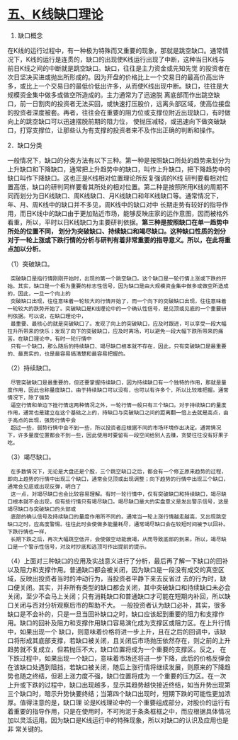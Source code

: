 # [五、K线缺口理论](https://weread.qq.com/web/reader/de5328a07188d4d6de53636kd3d322001ad3d9446802347)

1. 缺口概念
 
在K线的运行过程中，有一种极为特殊而又重要的现象，那就是跳空缺口。通常情况下，K线的运行是连贯的，缺口的出现使K线运行出现了中断，这种当日K线与前日K线之间的中断就是跳空缺口。缺口，往往是主力资金或先知先觉
的投资者在次日坚决买进或抛出所形成的。因为开盘的价格比上一个交易日的最高价高出许多，或比上一个交易日的最低价低出许多，从而使K线出现中断。缺口，往往是大规模资金集中做多或做空所造成的。主力通常为了迅速脱
离底部而作出跳空缺口，前一日割肉的投资者无法买回，或快速打压股价，远离头部区域，使高位接盘的投资者深度被套。再者，往往会在重要的阻力位或支撑位附近出现缺口，有时做向上的跳空缺口可以迅速摆脱前期的阻力位，
使抛压减轻，或迅速向下做突破缺口，打穿支撑位，让那些认为有支撑的投资者来不及作出正确的判断和操作。

2．缺口分类

一般情况下，缺口的分类方法有以下三种。第一种是按照缺口所处的趋势来划分为上升缺口和下降缺口，通常把上升趋势中的缺口，叫作上升缺口，把下降趋势中的缺口叫作下降缺口。这也正是K线相对位置理论所反复强调的K线
研判要看相对位置高低，缺口的研判同样要看其所处的相对位置。第二种是按照所用K线的周期不同而划分为日K线缺口、周K线缺口、月K线缺口和年K线缺口等。通常情况下，年、月、周K线中的缺口并不多见，周K线中的缺口对中
长期走势有较好的指导作用，而日K线中的缺口由于更加贴近市场，能够反映庄家的运作意图，因而被格外看重，所以，平时以日K线缺口为主要研判依据。**第三种是按照缺口在单一趋势中所处的位置不同，
划分为突破缺口、持续缺口和竭尽缺口。这种缺口性质的划分对于一轮上涨或下跌行情的分析与研判有着非常重要的指导意义。所以，在此将重点加以分析**。

（1）突破缺口。

     突破缺口是指行情刚刚开始时，出现的第一个跳空缺口。这个缺口是一轮行情上涨或下跌的开始。其实，缺口是一个极为重要的标志性信号，因为缺口是由大规模资金集中做多或做空所造成的，因此，一旦一个向上的
     突破缺口出现，往往意味着一轮较大的行情开始了，而一个向下的突破缺口出现，往往意味着一轮较大的跌势开始了。突破缺口是K线理论中的一个确认性信号，是见顶或见底的一个重要研判依据。可以说，在缺口理论中，
     最重要、最核心的就是突破缺口了。发现了向上的突破缺口，应及时跟进，可以享受一段大幅拉升所带来的快乐；发现了向下的突破缺口，应及时离场，可以避免一段大幅下跌所带来的痛苦。在缺口理论中，有时一轮行情中
     只有一个缺口，那么随后的持续缺口、竭尽缺口根本就不存在，因此，只有突破缺口是最重要的、最真实的，也是最容易搞清楚和最容易把握的。

（2）持续缺口。
     
     尽管突破缺口是最重要的，但还要掌握持续缺口，因为持续缺口有一个独特的作用，那就是量度作用，因此也称量度缺口。由于持续缺口可以没有，也可以有许多个，所以比较难把握。通常情况下，除了强势
     逼空行情和单边下挫行情这两种情况之外，一轮行情一般只有三个缺口。对于持续缺口的量度作用，通常也是建立在这个基础之上的，持缺口与突破缺口之间的距离翻一倍上去就是高点，由于高点的出现，强势行情中会
     超过一些，弱势行情中会不到一些，所以投资者应根据不同的市场环境作出决定。通常情况下，许多量度位置都会不到一些，因此使用时要留有一段空间给别人去赚，贪婪往往没有好果子吃。


 （3）竭尽缺口。
 
     在多数情况下，无论是大盘还是个股，三个跳空缺口之后，都会有一个修正原来趋势的过程，即向上趋势的行情中出现三个缺口，通常会见顶或出现调整；向下趋势的行情中出现三个缺口，通常会见底或出现反弹，明白了
     这一点，对竭尽缺口也会比较容易理解。有时一轮行情中，仅有突破缺口和持续缺口，竭尽缺口根本就不会出现，但有些行情只有竭尽缺口。竭尽缺口最大的实盘意义是发出警示信号，这是竭尽缺口与突破缺口的头部或
     底部的确认信号及持续缺口的量度作用所不同的。通常当一轮上涨行情越走越高，又出现跳空缺口之时，应高度警惕。往往此时会使做多能量耗尽，通常竭尽缺口会在较短时间被予以回补。下跌行情也一样，
     长期下跌之后，再次大幅跳空低开，会使做空动能衰竭，从而导致底部的到来。所以，竭尽缺口是一个警示性信号，对及时抄底和逃顶可作出提前的提示。     


 （4）上面对三种缺口的应用及实战意义进行了分析，最后再了解一下缺口的回补以及阻力和支撑作用。普通缺口都会被关闭，因为缺口是一段没有成交的真空区域，反映出投资者当时的冲动行为，当投资者平静下来去反省过
      去的行为时，缺口便关闭。其实，并非所有类型的缺口都会关闭，其中突破缺口和持续缺口未必会关闭，至少不会马上关闭；只有消耗缺口和普通缺口才可能在短期内补回，所以缺口关闭与否对分析观察后市的帮助不大。
      一般投资者认为缺口必补，其实，很多缺口是不会补的，只是一旦当回补缺口之时，缺口应该起到重要的阻力和支撑作用。缺口的回补及阻力和支撑作用缺口容易演化成为支撑区或阻力区。在上升行情中，如果出现一个
      缺口，则意味着价格将进一步上升，且在之后的回调中，该缺口将形成其底部支撑，若缺口被关闭，且关闭后市场抛压依然存在，则之前的上升趋势就不复成立，但若抛压不大，缺口位置将成为一个重要的支撑区。反之，
      在下跌过程中，如果出现一个缺口，意味着市场还将进一步下降，此后的价格反弹会在该缺口处遇到阻挡，若缺口被关闭，随后上涨行情将继续发展，则原来的下降趋势也随之终结，但若上涨力度不强，缺口位置将成为
      一个重要的压力区。在一次上升或下跌的过程中，缺口出现越多，显示其趋势越快接近终结，如当升势出现第三个缺口时，暗示升势快要终结；当第四个缺口出现时，短期下跌的可能性更加浓厚。值得注意的是，缺口理
      论是K线理论中的一个重要组成部分，对股价的运行有着重要的指导作用，只是在使用时，不可拘泥于条条框框之中，而应根据具体情况加以灵活运用。因为缺口是K线运行中的特殊现象，所以对缺口的认识及应用也是非
      常关键的。

     



























     
